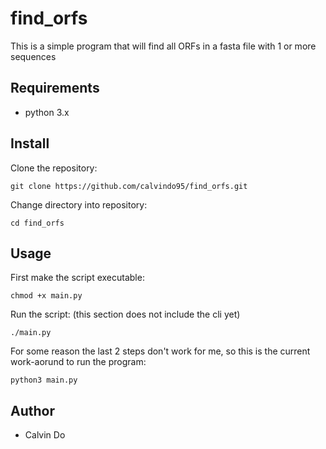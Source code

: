 # find_orfs

This is a simple program that will find all ORFs in a fasta file with 1 or more sequences
## Requirements
* python 3.x
## Install
Clone the repository:
```
git clone https://github.com/calvindo95/find_orfs.git
```
Change directory into repository:
```
cd find_orfs
```
## Usage
First make the script executable:
```
chmod +x main.py
```
Run the script: (this section does not include the cli yet)
```
./main.py
```
For some reason the last 2 steps don't work for me, so this is the current work-aorund to run the program:
```
python3 main.py
```
## Author
* Calvin Do
